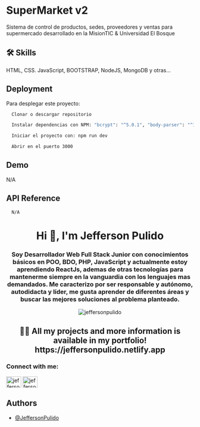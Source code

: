 # SuperMarket v2

Sistema de control de productos, sedes, proveedores y ventas para supermercado desarrollado en la MisionTIC & Universidad El Bosque

## 🛠 Skills
HTML, CSS. JavaScript, BOOTSTRAP, NodeJS, MongoDB y otras...


## Deployment

Para desplegar este proyecto:

```bash
  Clonar o descargar repositorio
```
```bash
  Instalar dependencias con NPM: "bcrypt": "^5.0.1", "body-parser": "^1.19.0", "connect-multiparty": "^2.2.0", "cookie-parser": "^1.4.6", "csvtojson": "^2.0.10", "ejs": "^3.1.6", "express": "^4.17.1", "mongoose": "^6.0.13", "morgan": "^1.10.0", "multer": "^1.4.3"
```
```bash
  Iniciar el proyecto con: npm run dev
```
```bash
  Abrir en el puerto 3000
```

## Demo

N/A


## API Reference

```http
  N/A
```

<h1 align="center">Hi 👋, I'm Jefferson Pulido</h1>
<h3 align="center">Soy Desarrollador Web Full Stack Junior con conocimientos básicos en POO, BDO, PHP, JavaScript y
    actualmente estoy aprendiendo ReactJs, ademas de otras tecnologías para mantenerme siempre en la vanguardia con los
    lenguajes mas demandados. Me caracterizo por ser responsable y autónomo, autodidacta y líder, me gusta aprender de
    diferentes áreas y buscar las mejores soluciones al problema planteado.</h3>

<p align="center"> <img
        src="https://komarev.com/ghpvc/?username=jeffersonpulido&label=Profile%20views&color=dc3545&style=flat"
        alt="jeffersonpulido" /> </p>
<h2 align="center">👨‍💻 All my projects and more information is available in my portfolio! https://jeffersonpulido.netlify.app</h2>

<h3 align="left">Connect with me:</h3>
<p align="left">
    <a href="https://linkedin.com/in/jeffersonpulido" target="blank"><img align="center"
            src="https://raw.githubusercontent.com/rahuldkjain/github-profile-readme-generator/master/src/images/icons/Social/linked-in-alt.svg"
            alt="jeffersonpulido" height="30" width="40" /></a>
    <a href="https://github.com/JeffersonPulido" target="blank"><img align="center"
            src="https://raw.githubusercontent.com/rahuldkjain/github-profile-readme-generator/master/src/images/icons/Social/github.svg"
            alt="jeffersonpulido" height="30" width="40" /></a>
</p>


## Authors

- [@JeffersonPulido](https://www.github.com/JeffersonPulido)
